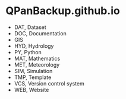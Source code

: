 # QPanBackup.github.io

- DAT, Dataset
- DOC, Documentation
- GIS
- HYD, Hydrology
- PY, Python
- MAT, Mathematics
- MET, Meteorology
- SIM, Simulation
- TMP, Template
- VCS, Version control system
- WEB, Website
